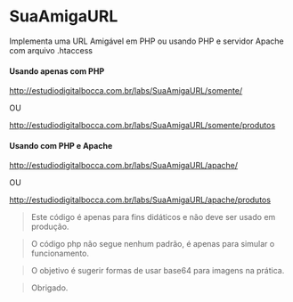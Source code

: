 # SuaAmigaURL #

Implementa uma URL Amigável em PHP ou usando PHP e servidor Apache com arquivo .htaccess

#### Usando apenas com PHP ####

<http://estudiodigitalbocca.com.br/labs/SuaAmigaURL/somente/>

OU

<http://estudiodigitalbocca.com.br/labs/SuaAmigaURL/somente/produtos>

#### Usando com PHP e Apache ####

<http://estudiodigitalbocca.com.br/labs/SuaAmigaURL/apache/>

OU

<http://estudiodigitalbocca.com.br/labs/SuaAmigaURL/apache/produtos>

> Este c&oacute;digo &eacute; apenas para fins did&aacute;ticos e n&atilde;o deve ser usado em produ&ccedil;&atilde;o.

> O c&oacute;digo php n&atilde;o segue nenhum padr&atilde;o, &eacute; apenas para simular o funcionamento.

> O objetivo &eacute; sugerir formas de usar base64 para imagens na pr&aacute;tica.

> Obrigado.
